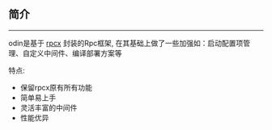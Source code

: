 ## 简介
------

odin是基于 [rpcx](https://github.com/smallnest/rpcx) 封装的Rpc框架, 在其基础上做了一些加强如：启动配置项管理、自定义中间件、编译部署方案等

特点:
* 保留rpcx原有所有功能
* 简单易上手
* 灵活丰富的中间件
* 性能优异
